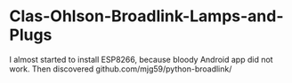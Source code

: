 # Clas-Ohlson-Broadlink-Lamps-and-Plugs

I almost started to install ESP8266, because bloody Android app did not work.
Then discovered github.com/mjg59/python-broadlink/ 

